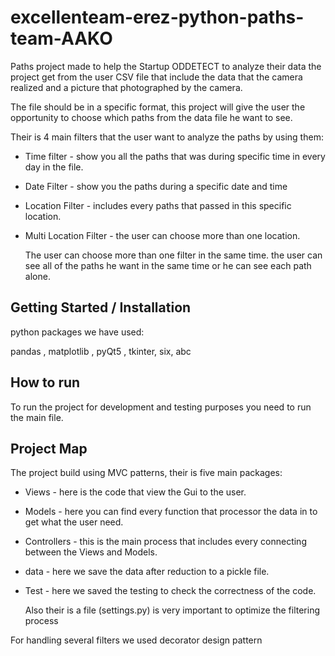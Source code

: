 # excellenteam-erez-python-paths-team-AAKO

Paths project made to help the Startup ODDETECT to analyze 
their data the project get from the user CSV file that include 
the data that the camera realized
and a picture that photographed by the camera.

The file should be in a specific format, this project will give the user 
the opportunity to choose which paths from the data file he want to see.

Their is 4 main filters that the user want to analyze the paths by using them:
* Time filter - show you all the paths that was during specific time in every day in the file.
* Date Filter - show you the paths during a specific date and time
* Location Filter - includes every paths that passed in this specific location.
* Multi Location Filter - the user can choose more than one location.

    The user can choose more than one filter in the same time.
    the user can see all of the paths he want in the same time or he can see each path alone.  

## Getting Started / Installation

python packages we have used:

pandas , matplotlib , pyQt5 , tkinter, six, abc

## How to run

To run the project for development and testing purposes
 you need to run the main file. 

## Project Map

The project build using MVC patterns, their is five main packages:
* Views - here is the code that view the Gui to the user.
* Models - here you can find every function that processor 
the data in to get what the user need.
* Controllers - this is the main process that includes every 
connecting between the Views and Models.
* data - here we save the data after reduction to a pickle file.
* Test - here we saved the testing to check the correctness of the code.

    Also their is a file (settings.py) is very important to optimize the filtering process
 
 For handling several filters we used decorator design pattern
